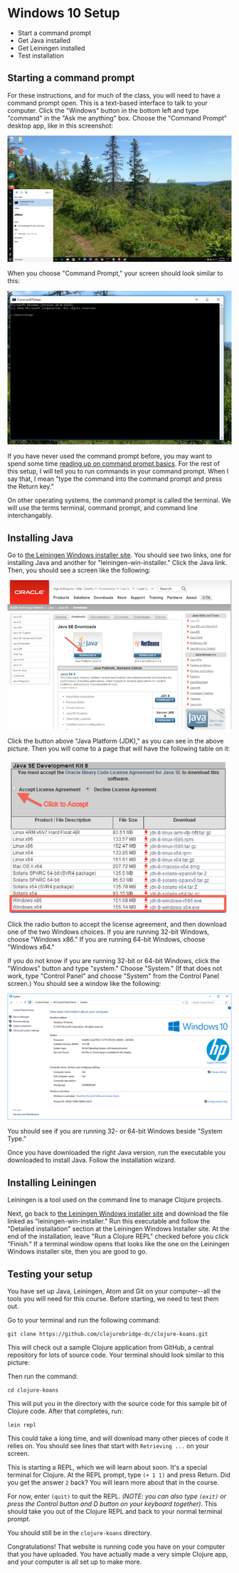 Windows 10 Setup
===============

* Start a command prompt
* Get Java installed
* Get Leiningen installed
* Test installation

## Starting a command prompt

For these instructions, and for much of the class, you will need to have a command prompt open. This is a text-based interface to talk to your computer. Click the "Windows" button in the bottom left and type "command" in the "Ask me anything" box. Choose the "Command Prompt" desktop app, like in this screenshot:

![Starting a command prompt](img/win10/starting-command-prompt.png)

When you choose "Command Prompt," your screen should look similar to this:

![Command prompt](img/win10/command-prompt.png)

If you have never used the command prompt before, you may want to spend some time [reading up on command prompt basics](http://dosprompt.info/). For the rest of this setup, I will tell you to run commands in your command prompt. When I say that, I mean "type the command into the command prompt and press the Return key."

On other operating systems, the command prompt is called the terminal. We will use the terms terminal, command prompt, and command line interchangably.

## Installing Java

Go to [the Leiningen Windows installer site](http://leiningen-win-installer.djpowell.net/). You should see two links, one for installing Java and another for "leiningen-win-installer." Click the Java link. Then, you should see a screen like the following:

![First page of Java download](img/win/java-download1.png)

Click the button above "Java Platform (JDK)," as you can see in the above picture. Then you will come to a page that will have the following table on it:

![Second page of Java download](img/win/java-download2.png)

Click the radio button to accept the license agreement, and then download one of the two Windows choices. If you are running 32-bit Windows, choose "Windows x86." If you are running 64-bit Windows, choose "Windows x64."

If you do not know if you are running 32-bit or 64-bit Windows, click the "Windows" button and type "system." Choose "System." (If that does not work, type "Control Panel" and choose "System" from the Control Panel screen.) You should see a window like the following:

![Windows My Computer properties](img/win10/system-properties.png)


You should see if you are running 32- or 64-bit Windows beside "System Type."

Once you have downloaded the right Java version, run the executable you downloaded to install Java. Follow the installation wizard.

## Installing Leiningen

Leiningen is a tool used on the command line to manage Clojure projects.

Next, go back to [the Leiningen Windows installer site](http://leiningen-win-installer.djpowell.net/) and download the file linked as "leiningen-win-installer." Run this executable and follow the "Detailed installation" section at the Leiningen Windows Installer site. At the end of the installation, leave "Run a Clojure REPL" checked before you click "Finish." If a terminal window opens that looks like the one on the Leiningen Windows installer site, then you are good to go.
## Testing your setup

You have set up Java, Leiningen, Atom and Git on your computer--all the tools you will need for this course. Before starting, we need to test them out.

Go to your terminal and run the following command:

```
git clone https://github.com/clojurebridge-dc/clojure-koans.git

```

This will check out a sample Clojure application from GitHub, a central repository for lots of source code. Your terminal should look similar to this picture:


Then run the command:

```
cd clojure-koans
```

This will put you in the directory with the source code for this sample bit of Clojure code. After that completes, run:

```
lein repl
```

This could take a long time, and will download many other pieces of code it relies on. You should see lines that start with `Retrieving ...` on your screen.


This is starting a REPL, which we will learn about soon. It's a special terminal for Clojure. At the REPL prompt, type `(+ 1 1)` and press Return. Did you get the answer `2` back? You will learn more about that in the course.

For now, enter `(quit)` to quit the REPL. _(NOTE: you can also type `(exit)` or press the Control button and D button on your keyboard together)_.
This should take you out of the Clojure REPL and back to your normal terminal prompt.

You should still be in the `clojure-koans` directory.

Congratulations! That website is running code you have on your computer that you have uploaded. You have actually made a very simple Clojure app, and your computer is all set up to make more.
